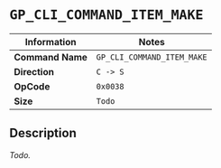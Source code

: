 # `GP_CLI_COMMAND_ITEM_MAKE`

| Information               | Notes |
|---                        |---    |
| **Command Name**          | `GP_CLI_COMMAND_ITEM_MAKE` |
| **Direction**             | `C -> S` |
| **OpCode**                | `0x0038` |
| **Size**                  | `Todo` |

## Description

_Todo._